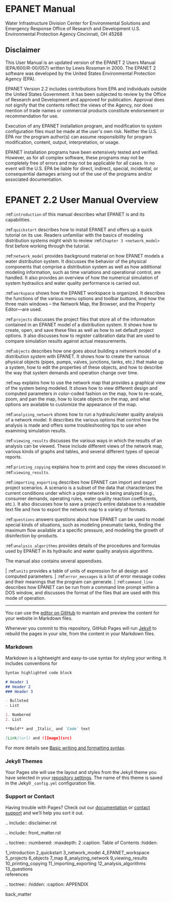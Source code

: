 # EPANET Manual

Water Infrastructure Division
Center for Environmental Solutions and Emergency Response
Office of Research and Development
U.S. Environmental Protection Agency
Cincinnati, OH 45268 
 
## Disclaimer

This User Manual is an updated version of the EPANET 2 Users Manual
(EPA/600/R-00/057) written by Lewis Rossman in 2000. The EPANET 2 software
was developed by the United States Environmental Protection Agency (EPA).

EPANET Version 2.2 includes contributions from EPA and individuals outside
the United States Government. It has been subjected to review by the Office of Research and Development and approved for publication. Approval does not signify that the contents reflect the views of the Agency, nor does mention of trade names or commercial products constitute endorsement or recommendation for use. 

Execution of any EPANET installation program, and modification to system configuration files must be made at the user's own risk. Neither the U.S. EPA nor the program author(s) can assume responsibility for program modification, content, output, interpretation, or usage.

EPANET installation programs have been extensively tested and verified. However, as for all complex software, these programs may not be completely free of errors and may not be applicable for all cases. In no event will the U.S. EPA be liable for direct, indirect, special, incidental, or consequential damages arising out of the use of the programs and/or associated documentation.




EPANET 2.2 User Manual Overview
======================================
:ref:`introduction` of this manual describes what EPANET is and its
capabilities.

:ref:`quickstart` describes how to install EPANET and offers
up a quick tutorial on its use. Readers unfamiliar with the basics of
modeling distribution systems might wish to review :ref:`Chapter 3 <network_model>`
first before working through the tutorial.

:ref:`network_model` provides background material on how EPANET
models a water distribution system. It discusses the behavior of the physical
components that comprise a distribution system as well as how
additional modeling information, such as time variations and
operational control, are handled. It also provides an overview of how
the numerical simulation of system hydraulics and water quality
performance is carried out.

:ref:`workspace` shows how the EPANET workspace is organized. It
describes the functions of the various menu options and toolbar buttons, and
how the three main windows – the Network Map, the Browser, and the
Property Editor—are used.

:ref:`projects` discusses the project files that store all of the
information contained in an EPANET model of a distribution system. It
shows how to create, open, and save these files as well as how to set
default project options. It also discusses how to register
calibration data that are used to compare simulation results against
actual measurements.

:ref:`objects` describes how one goes about building a network
model of a distribution system with EPANET. It shows how to create the various
physical objects (pipes, pumps, valves, junctions, tanks, etc.) that
make up a system, how to edit the properties of these objects, and
how to describe the way that system demands and operation change over
time.

:ref:`map` explains how to use the network map that provides a
graphical view of the system being modeled. It shows how to view
different design and computed parameters in color-coded fashion on
the map, how to re-scale, zoom, and pan the map, how to locate
objects on the map, and what options are available to customize the
appearance of the map.

:ref:`analyzing_network` shows how to run a hydraulic/water quality
analysis of a network model. It describes the various options that control how
the analysis is made and offers some troubleshooting tips to use when
examining simulation results.

:ref:`viewing_results` discusses the various ways in which the
results of an analysis can be viewed. These include different views of the
network map, various kinds of graphs and tables, and several different types
of special reports.

:ref:`printing_copying` explains how to print and copy the views
discussed in :ref:`viewing_results`.

:ref:`importing_exporting` describes how EPANET can import and
export project scenarios. A scenario is a subset of the data that characterizes
the current conditions under which a pipe network is being analyzed
(e.g., consumer demands, operating rules, water quality reaction
coefficients, etc.). It also discusses how to save a project’s entire
database to a readable text file and how to export the network map to
a variety of formats.

:ref:`questions` answers questions about how EPANET can be used
to model special kinds of situations, such as modeling pneumatic tanks,
finding the maximum flow available at a specific pressure, and
modeling the growth of disinfection by-products.

:ref:`analysis_algorithms` provides details of the procedures and
formulas used by EPANET in its hydraulic and water quality analysis algorithms.


The manual also contains several appendixes.

| :ref:`units` provides a table of units of expression for all
  design and computed parameters.
| :ref:`error_messages` is a list of error message codes and their
  meanings that the program can generate.
| :ref:`command_line` describes how EPANET can be run
  from a command line prompt within a DOS window, and discusses the
  format of the files that are used with this mode of operation.



-------
You can use the [editor on GitHub](https://github.com/ucchejbb/epanet-manual/edit/gh-pages/index.md) to maintain and preview the content for your website in Markdown files.

 Whenever you commit to this repository, GitHub Pages will run [Jekyll](https://jekyllrb.com/) to rebuild the pages in your site, from the content in your Markdown files.

 ### Markdown

 Markdown is a lightweight and easy-to-use syntax for styling your writing. It includes conventions for

 ```markdown
 Syntax highlighted code block

 # Header 1
 ## Header 2
 ### Header 3

 - Bulleted
 - List

 1. Numbered
 2. List

 **Bold** and _Italic_ and `Code` text

 [Link](url) and ![Image](src)
 ```

 For more details see [Basic writing and formatting syntax](https://docs.github.com/en/github/writing-on-github/getting-started-with-writing-and-formatting-on-github/basic-writing-and-formatting-syntax).

 ### Jekyll Themes

 Your Pages site will use the layout and styles from the Jekyll theme you have selected in your [repository settings](https://github.com/ucchejbb/epanet-manual/settings/pages). The name of this theme is saved in the Jekyll `_config.yml` configuration file.

 ### Support or Contact

 Having trouble with Pages? Check out our [documentation](https://docs.github.com/categories/github-pages-basics/) or [contact support](https://support.github.com/contact) and we’ll help you sort it out.
 


.. include:: disclaimer.rst

.. include:: front_matter.rst

.. toctree::
   :numbered:
   :maxdepth: 2
   :caption: Table of Contents
   :hidden:

   1_introduction
   2_quickstart
   3_network_model
   4_EPANET_workspace
   5_projects
   6_objects
   7_map
   8_analyzing_network
   9_viewing_results
   10_printing_copying
   11_importing_exporting
   12_analysis_algorithms
   13_questions  
   references
   
.. toctree:: 
   :hidden:
   :caption: APPENDIX

   back_matter
